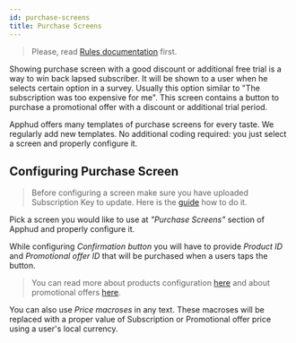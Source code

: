 ```yaml
---
id: purchase-screens
title: Purchase Screens
---
```

> Please, read [Rules documentation](rules.md) first.

Showing purchase screen with a good discount or additional free trial is a way to win back lapsed subscriber. It will be shown to a user when he selects certain option in a survey. Usually this option similar to "The subscription was too expensive for me". This screen contains a button to purchase a promotional offer with a discount or additional trial period.

Apphud offers many templates of purchase screens for every taste. We regularly add new templates. No additional coding required: you just select a screen and properly configure it.

## Configuring Purchase Screen

> Before configuring a screen make sure you have uploaded Subscription Key to update. Here is the [guide](promo-offers#subscription-keys) how to do it.

Pick a screen you would like to use at *"Purchase Screens"* section of Apphud and properly configure it. 

While configuring *Confirmation button* you will have to provide *Product ID* and *Promotional offer ID* that will be purchased when a users taps the button.

> You can read more about products configuration [here](adding-products.md) and about promotional offers [here](promo-offers.md).


You can also use *Price macroses* in any text. These macroses will be replaced with a proper value of Subscription or Promotional offer price using a user's local currency. 
